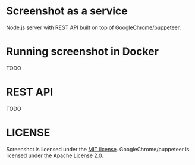 # Screenshot as a service
Node.js server with REST API built on top of [GoogleChrome/puppeteer](https://github.com/GoogleChrome/puppeteer).

# Running screenshot in Docker
TODO

# REST API
TODO

# LICENSE

Screenshot is licensed under the [MIT license](./LICENSE).
GoogleChrome/puppeteer is licensed under the Apache License 2.0.
